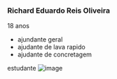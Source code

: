 ### Richard Eduardo Reis Oliveira
18 anos
- ajundante geral
- ajudante de lava rapido 
- ajudante de concretagem 


estudante ![image](https://github.com/Richardbianchi/Richardbianchi/assets/169536379/e650f01b-7ba5-400a-be11-af1fb6b1e95e)

